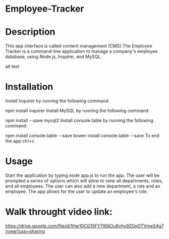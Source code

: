 # Employee-Tracker

# Description
This app interface is called content management (CMS).The Employee Tracker is a command-line application to manage a company's employee database, using Node.js, Inquirer, and MySQL.

alt text

# Installation
Install Inquirer by running the following command:

npm install inquirer
Install MySQL by running the following command:

npm install --save mysql2
Install console.table by running the following command:

npm install console.table --save
bower install console.table --save
To end the app ctrl+c

# Usage
Start the application by typing node app.js to run the app. The user will be prompted a series of options which will allow to view all departments, roles, and all employees. The user can also add a new department, a role and an employee. The app allows for the user to update an employee's role.


# Walk throught video link: 
https://drive.google.com/file/d/1Hw10CG15FY7W8Ou8yhy9ZGnOTVmeS4g7/view?usp=sharing
